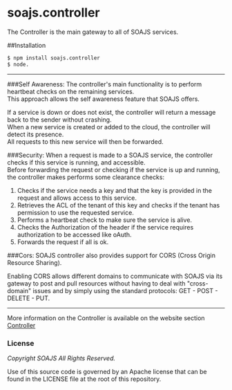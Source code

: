 # soajs.controller
The Controller is the main gateway to all of SOAJS services.

##Installation

```sh
$ npm install soajs.controller
$ node.
```

---

###Self Awareness:
The controller's main functionality is to perform heartbeat checks on the remaining services.<br>
This approach allows the self awareness feature that SOAJS offers.

If a service is down or does not exist, the controller will return a message back to the sender without crashing.<br>
When a new service is created or added to the cloud, the controller will detect its presence.<br>
All requests to this new service will then be forwarded.

###Security:
When a request is made to a SOAJS service, the controller checks if this service is running, and accessible.<br>
Before forwarding the request or checking if the service is up and running, the controller makes performs some clearance checks:

1. Checks if the service needs a key and that the key is provided in the request and allows access to this service.
2. Retrieves the ACL of the tenant of this key and checks if the tenant has permission to use the requested service.
3. Performs a heartbeat check to make sure the service is alive.
4. Checks the Authorization of the header if the service requires authorization to be accessed like oAuth.
5. Forwards the request if all is ok.

###Cors:
SOAJS controller also provides support for CORS (Cross Origin Resource Sharing).

Enabling CORS allows different domains to communicate with SOAJS via its gateway to post and pull resources without having to deal with "cross-domain" issues and by simply using the standard protocols: GET - POST - DELETE - PUT.

---

More information on the Controller is available on the website section [Controller](https://soajsorg.atlassian.net/wiki/x/loAwb)


### License
*Copyright SOAJS All Rights Reserved.*

Use of this source code is governed by an Apache license that can be found in the LICENSE file at the root of this repository.

